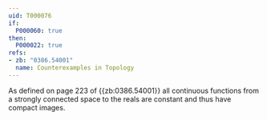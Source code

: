 ```yaml
---
uid: T000076
if:
  P000060: true
then:
  P000022: true
refs:
- zb: "0386.54001"
  name: Counterexamples in Topology
---
```


As defined on page 223 of {{zb:0386.54001}}
all continuous functions from a strongly connected space to the
reals are constant and thus have compact images.
